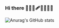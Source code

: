 ### Hi there 🐱‍👤👀🩹🥨🍂🖤💨

<!--
**yxoni/yxoni** is a ✨ _special_ ✨ repository because its `README.md` (this file) appears on your GitHub profile.

Here are some ideas to get you started:

- 🔭 I’m currently working on ...
- 🌱 I’m currently learning ...
- 👯 I’m looking to collaborate on ...
- 🤔 I’m looking for help with ...
- 💬 Ask me about ...
- 📫 How to reach me: ...
- 😄 Pronouns: ...
- ⚡ Fun fact: ...
-->



</div>  
  
![Anurag's GitHub stats](https://github-readme-stats.vercel.app/api?username=yxoni&show_icons=true&theme=graywhite)
